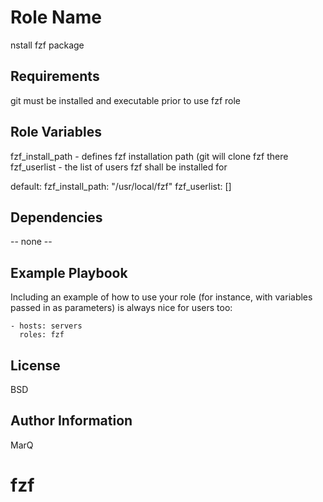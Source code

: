 Role Name
=========

nstall fzf package

Requirements
------------

git must be installed and executable prior to use fzf role

Role Variables
--------------

fzf_install_path - defines fzf installation path (git will clone fzf there
fzf_userlist     - the list of users fzf shall be installed for

default:
fzf_install_path:  "/usr/local/fzf"
fzf_userlist:       []

Dependencies
------------

-- none --

Example Playbook
----------------

Including an example of how to use your role (for instance, with variables passed in as parameters) is always nice for users too:

    - hosts: servers
      roles: fzf

License
-------

BSD

Author Information
------------------

MarQ
# fzf
